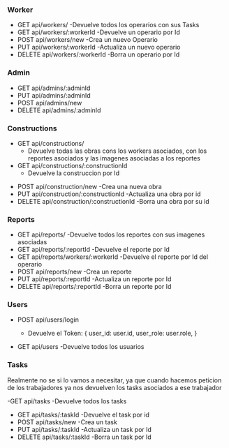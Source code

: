 

### Worker

- GET api/workers/
    -Devuelve todos los operarios con sus Tasks
- GET api/workers/:workerId
    -Devuelve un operario por Id
- POST api/workers/new
    -Crea un nuevo Operario
- PUT api/workers/:workerId
    -Actualiza un nuevo operario
- DELETE api/workers/:workerId
    -Borra un operario por Id


### Admin


- GET api/admins/:adminId
- PUT api/admins/:adminId
- POST api/admins/new
- DELETE api/admins/:adminId


### Constructions

- GET api/constructions/
    - Devuelve todas las obras cons los workers asociados, con los reportes asociados y las imagenes asociadas a los reportes
- GET api/constructions/:constructionId
    - Devuelve la construccion por Id
<!-- - GET api/construction/reports/:reportId
    - Devuelve la construccion cons sus reportes -->
- POST api/construction/new
    -Crea una nueva obra
- PUT api/construction/:constructionId
    -Actualiza una obra por id
- DELETE api/construction/:constructionId
    -Borra una obra por su id

### Reports

- GET api/reports/
    -Devuelve todos los reportes con sus imagenes asociadas
- GET api/reports/:reportId
    -Devuelve el reporte por Id
- GET api/reports/workers/:workerId
    -Devuelve el reporte por Id del operario
- POST api/reports/new
    -Crea un reporte
- PUT api/reports/:reportId
    -Actualiza un reporte por Id
- DELETE api/reports/:reportId
    -Borra un reporte por Id
### Users

- POST api/users/login
    - Devuelve el Token: {
        user_id: user.id,
        user_role: user.role,
    }

- GET  api/users
    -Devuelve todos los usuarios

### Tasks
Realmente no se si lo vamos a necesitar, ya que cuando hacemos peticion de los trabajadores ya nos devuelven los tasks asociados a ese trabajador

-GET api/tasks
    -Devuelve todos los tasks 

- GET api/tasks/:taskId
    -Devuelve el task por id
- POST api/tasks/new
    -Crea un task
- PUT api/tasks/:taskId
    -Actualiza un task por Id
- DELETE api/tasks/:taskId
    -Borra un task por Id
